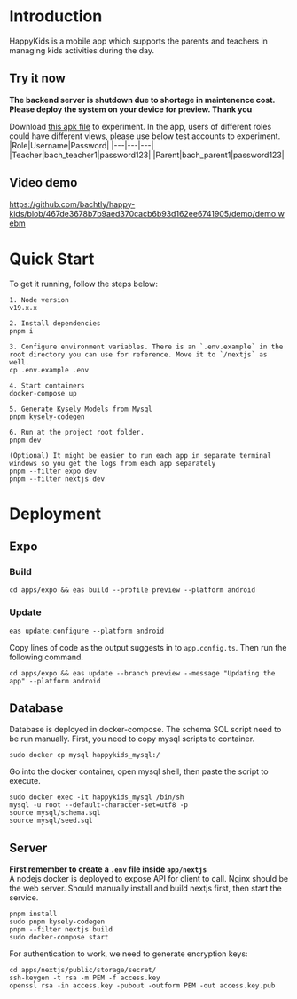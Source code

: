 # Introduction
HappyKids is a mobile app which supports the parents and teachers in managing kids activities during the day.

## Try it now
**The backend server is shutdown due to shortage in maintenence cost. Please deploy the system on your device for preview. Thank you**

Download [this apk file](https://expo.dev/artifacts/eas/2sgsskPDz1dUSpeVwwpi6h.apk) to experiment. In the app, users of different roles could have different views, please use below test accounts to experiment.
|Role|Username|Password|
|---|---|---|
|Teacher|bach_teacher1|password123|
|Parent|bach_parent1|password123|

## Video demo
https://github.com/bachtly/happy-kids/blob/467de3678b7b9aed370cacb6b93d162ee6741905/demo/demo.webm

# Quick Start

To get it running, follow the steps below:

```
1. Node version
v19.x.x

2. Install dependencies
pnpm i

3. Configure environment variables. There is an `.env.example` in the root directory you can use for reference. Move it to `/nextjs` as well.
cp .env.example .env

4. Start containers
docker-compose up

5. Generate Kysely Models from Mysql
pnpm kysely-codegen

6. Run at the project root folder.
pnpm dev

(Optional) It might be easier to run each app in separate terminal windows so you get the logs from each app separately
pnpm --filter expo dev
pnpm --filter nextjs dev
```

# Deployment

## Expo

### Build
```
cd apps/expo && eas build --profile preview --platform android
```

### Update
```
eas update:configure --platform android
```

Copy lines of code as the output suggests in to `app.config.ts`. Then run the following command.

```
cd apps/expo && eas update --branch preview --message "Updating the app" --platform android
```

## Database
Database is deployed in docker-compose. The schema SQL script need to be run manually. First, you need to copy mysql scripts to container.
```
sudo docker cp mysql happykids_mysql:/
```
Go into the docker container, open mysql shell, then paste the script
to execute.
```
sudo docker exec -it happykids_mysql /bin/sh
mysql -u root --default-character-set=utf8 -p
source mysql/schema.sql
source mysql/seed.sql
```

## Server
**First remember to create a `.env` file inside `app/nextjs`**\
A nodejs docker is deployed to expose API for client to call. Nginx should be the web server.
Should manually install and build nextjs first, then start the service.
```
pnpm install 
sudo pnpm kysely-codegen
pnpm --filter nextjs build
sudo docker-compose start
```
For authentication to work, we need to generate encryption keys:
```
cd apps/nextjs/public/storage/secret/ 
ssh-keygen -t rsa -m PEM -f access.key
openssl rsa -in access.key -pubout -outform PEM -out access.key.pub
```
